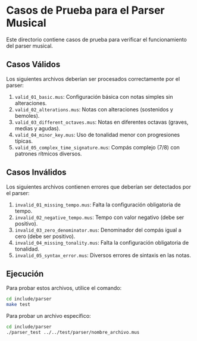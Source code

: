 # Casos de Prueba para el Parser Musical

Este directorio contiene casos de prueba para verificar el funcionamiento del parser musical.

## Casos Válidos

Los siguientes archivos deberían ser procesados correctamente por el parser:

1. `valid_01_basic.mus`: Configuración básica con notas simples sin alteraciones.
2. `valid_02_alterations.mus`: Notas con alteraciones (sostenidos y bemoles).
3. `valid_03_different_octaves.mus`: Notas en diferentes octavas (graves, medias y agudas).
4. `valid_04_minor_key.mus`: Uso de tonalidad menor con progresiones típicas.
5. `valid_05_complex_time_signature.mus`: Compás complejo (7/8) con patrones rítmicos diversos.

## Casos Inválidos

Los siguientes archivos contienen errores que deberían ser detectados por el parser:

1. `invalid_01_missing_tempo.mus`: Falta la configuración obligatoria de tempo.
2. `invalid_02_negative_tempo.mus`: Tempo con valor negativo (debe ser positivo).
3. `invalid_03_zero_denominator.mus`: Denominador del compás igual a cero (debe ser positivo).
4. `invalid_04_missing_tonality.mus`: Falta la configuración obligatoria de tonalidad.
5. `invalid_05_syntax_error.mus`: Diversos errores de sintaxis en las notas.

## Ejecución

Para probar estos archivos, utilice el comando:

```bash
cd include/parser
make test
```

Para probar un archivo específico:

```bash
cd include/parser
./parser_test ../../test/parser/nombre_archivo.mus
``` 
